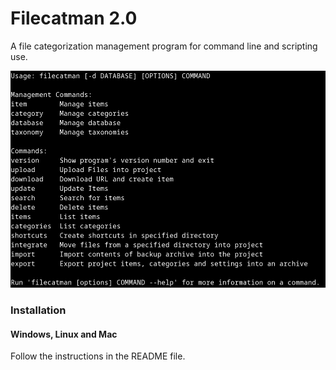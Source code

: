 # Filecatman 2.0

A file categorization management program for command line and scripting use.

![Alt text](/Screenshots/1.png?raw=true "Commands")

### Installation

#### Windows, Linux and Mac

Follow the instructions in the README file.